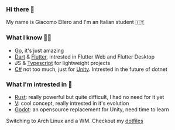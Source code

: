 ### Hi there 👋

My name is Giacomo Ellero and I'm an Italian student 🇮🇹

### What I know 👨‍💻

- [Go](https://github.com/golang/go), it's just amazing
- [Dart](https://dart.dev/) & [Flutter](https://github.com/flutter/flutter), intrested in Flutter Web and Flutter Desktop
- JS & [Typescript](https://github.com/microsoft/TypeScript) for lightweight projects
- [C#](https://dotnet.microsoft.com/) not too much, just for [Unity](https://unity.com/). Intrested in the future of dotnet

### What I'm intrested in 📖

- [Rust](https://github.com/rust-lang/rust): really powerful but quite difficult, I had no need for it yet 
- [V](https://github.com/vlang/v): cool concept, really intrested in it's evolution
- [Godot](https://github.com/godotengine/godot): an opensource replacement for Unity, need time to learn

Switching to Arch Linux and a WM. Checkout my [dotfiles](https://github.com/billy4479/dotfiles)
